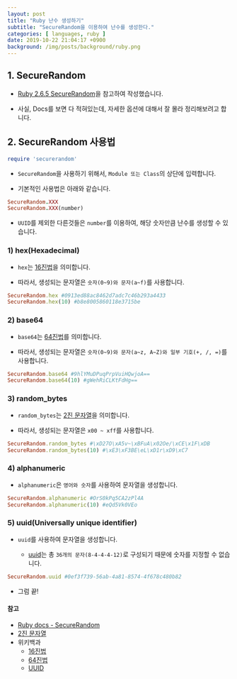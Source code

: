 ```yaml
---
layout: post
title: "Ruby 난수 생성하기"
subtitle: "SecureRandom을 이용하여 난수를 생성한다."
categories: [ languages, ruby ]
date: 2019-10-22 21:04:17 +0900
background: /img/posts/background/ruby.png
---
```


## 1. SecureRandom

- [Ruby 2.6.5 SecureRandom](https://ruby-doc.org/stdlib-2.6.5/libdoc/securerandom/rdoc/SecureRandom.html)을 참고하여 작성했습니다.

- 사실, Docs를 보면 다 적혀있는데, 자세한 옵션에 대해서 잘 몰라 정리해보려고 합니다.

## 2. SecureRandom 사용법

```ruby
require 'securerandom'
```

- `SecureRandom`을 사용하기 위해서, `Module 또는 Class`의 상단에 입력합니다.

- 기본적인 사용법은 아래와 같습니다.

```ruby
SecureRandom.XXX
SecureRandom.XXX(number)
```

- `UUID`를 제외한 다른것들은 `number`를 이용하여, 해당 숫자만큼 난수를 생성할 수 있습니다.

### 1) hex(Hexadecimal)

- `hex`는 [16진법](https://ko.wikipedia.org/wiki/%EC%8B%AD%EC%9C%A1%EC%A7%84%EB%B2%95)을 의미합니다.

- 따라서, 생성되는 문자열은 `숫자(0~9)와 문자(a~f)`를 사용합니다.

```ruby
SecureRandom.hex #0913ed88ac8462d7adc7c46b293a4433
SecureRandom.hex(10) #b8e8005860118e3715be
```

### 2) base64

- `base64`는 [64진법](https://ko.wikipedia.org/wiki/%EB%B2%A0%EC%9D%B4%EC%8A%A464)를 의미합니다.

- 따라서, 생성되는 문자열은 `숫자(0~9)와 문자(a~z, A~Z)와 일부 기호(+, /, =)`를 사용합니다. 

```ruby
SecureRandom.base64 #9hlYMuDPuqPrpVuiHQwjoA==
SecureRandom.base64(10) #gWehRiCLKtFdHg==
```

### 3) random_bytes

- `random_bytes`는 [2진 문자열](https://www.ibm.com/support/knowledgecenter/SSEPGG_10.1.0/com.ibm.db2.luw.sql.ref.doc/doc/r0008472.html)을 의미합니다.

- 따라서, 생성되는 문자열은 `x00 ~ xff`를 사용합니다.

```ruby
SecureRandom.random_bytes #\xD27O\xA5v~\xBFuA\x02Oe/\xCE\x1F\xDB
SecureRandom.random_bytes(10) #\xE3\xF3BE\eL\xD1r\xD9\xC7
```

### 4) alphanumeric

- `alphanumeric`은 `영어와 숫자`를 사용하여 문자열을 생성합니다.

```ruby
SecureRandom.alphanumeric #OrS0kPq5CA2zPl4A
SecureRandom.alphanumeric(10) #eQd5Vk0VEo
```

### 5) uuid(Universally unique identifier)

- `uuid`를 사용하여 문자열을 생성합니다. 

  - [uuid](https://ko.wikipedia.org/wiki/범용_고유_식별자)는 총 `36개의 문자(8-4-4-4-12)`로 구성되기 때문에 숫자를 지정할 수 없습니다.

```ruby
SecureRandom.uuid #0ef3f739-56ab-4a81-8574-4f678c480b82
```

- 그럼 끝!

#### 참고

- [Ruby docs - SecureRandom](https://ruby-doc.org/stdlib-2.6.5/libdoc/securerandom/rdoc/SecureRandom.html)
- [2진 문자열](https://www.ibm.com/support/knowledgecenter/SSEPGG_10.1.0/com.ibm.db2.luw.sql.ref.doc/doc/r0008472.html)
- 위키백과
  - [16진법](https://ko.wikipedia.org/wiki/%EC%8B%AD%EC%9C%A1%EC%A7%84%EB%B2%95)
  - [64진법](https://ko.wikipedia.org/wiki/%EB%B2%A0%EC%9D%B4%EC%8A%A464)
  - [UUID](https://ko.wikipedia.org/wiki/범용_고유_식별자)
